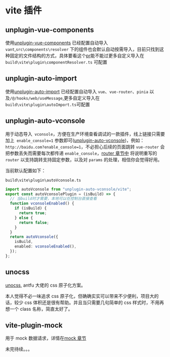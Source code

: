 # vite 插件

## unplugin-vue-components

使用[unplugin-vue-components](https://github.com/antfu/unplugin-vue-components) 已经配置自动导入 `vant`,`src\components\resolver` 下的组件也会默认自动按需导入，目前只找到这种固定的文件结构的方式，具体要看这个[pr](https://github.com/antfu/unplugin-vue-components/pull/645)能不能过更多自定义导入在 `build\vite\plugin\componentResolver.ts` 可配置

## unplugin-auto-import

使用[unplugin-auto-import](https://github.com/antfu/unplugin-auto-import) 已经配置自动导入 `vue`、`vue-router`、`pinia` 以及`/@/hooks/web/useMessage`,更多自定义导入在`build\vite\plugin\autoImport.ts`可配置

## unplugin-auto-vconsole

用于动态导入` vconsole`，方便在生产环境查看调试的一款插件，线上链接只需要加上` enable_console=1` 参数即可([unplugin-auto-vconsole](https://github.com/cnjm/unplugin-auto-vconsole))，例如：`http://baidu.com?enable_console=1`，不必担心后续的页面跳转 `vue-router` 会把参数丢失而需要每次都传递 `enable_console`，[router 章节中](./router) 将说明重写的 `router` 以支持跳转支持固定参数，以及对 `params` 的处理，相信你会觉得好用。

当前默认配置如下：

`build\vite\plugin\autoVconsole.ts`

```ts
import autoVconsole from "unplugin-auto-vconsole/vite";
export const autoVconsolePlugin = (isBuild) => {
  // 当build时才需要，本地可以在控制台直接查看
  function vconsoleEnabled() {
    if (isBuild) {
      return true;
    } else {
      return false;
    }
  }
  return autoVconsole({
    isBuild,
    enabled: vconsoleEnabled(),
  });
};
```

## unocss

[unocss](https://uno.antfu.me/), antfu 大佬的 css 原子化方案。

本人觉得不必一味追求 css 原子化，但确确实实可以带来不少便利，项目大的话，较少 css 体积还是很有帮助。并且当只需要几句简单的 css 样式时，不用再想一个 class 名称，简直太好了。

## vite-plugin-mock

用于 mock 数据请求，详情在[mock 章节](./mock)

未完待续。。。
